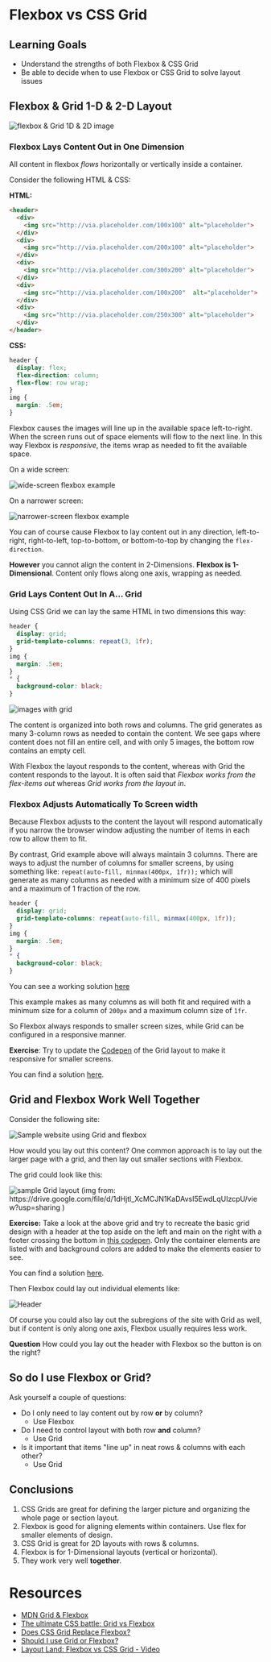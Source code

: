 # Flexbox vs CSS Grid

## Learning Goals
- Understand the strengths of both Flexbox & CSS Grid
- Be able to decide when to use Flexbox or CSS Grid to solve layout issues

## Flexbox & Grid 1-D & 2-D Layout

![flexbox & Grid 1D & 2D image](imgs/grid-vs-flexbox.png)

### Flexbox Lays Content Out in One Dimension

All content in flexbox _flows_ horizontally or vertically inside a container.

Consider the following HTML & CSS:

**HTML:**
```html
<header>
  <div>
    <img src="http://via.placeholder.com/100x100" alt="placeholder">
  </div>
  <div>
    <img src="http://via.placeholder.com/200x100" alt="placeholder">
  </div>
  <div>
    <img src="http://via.placeholder.com/300x200" alt="placeholder">
  </div>
  <div>
    <img src="http://via.placeholder.com/100x200"  alt="placeholder">
  </div>
  <div>
    <img src="http://via.placeholder.com/250x300" alt="placeholder">
  </div>
</header>
```  

**CSS:**
```css
header {
  display: flex;
  flex-direction: column;
  flex-flow: row wrap;
}
img {
  margin: .5em;
}
```
Flexbox causes the images will line up in the available space left-to-right.  When the screen runs out of space elements will flow to the next line.   In this way Flexbox is _responsive_, the items wrap as needed to fit the available space.  

On a wide screen:

![wide-screen flexbox example](imgs/flexbox-large-width.png)

On a narrower screen:

![narrower-screen flexbox example](imgs/flexbox-small-width.png)

You can of course cause Flexbox to lay content out in any direction, left-to-right, right-to-left, top-to-bottom, or bottom-to-top by changing the `flex-direction`.

**However** you cannot align the content in 2-Dimensions.  **Flexbox is 1-Dimensional**.  Content only flows along one axis, wrapping as needed.   

### Grid Lays Content Out In A... Grid

Using CSS Grid we can lay the same HTML in two dimensions this way:

```css
header {
  display: grid;
  grid-template-columns: repeat(3, 1fr);
}
img {
  margin: .5em;
}
* {
  background-color: black;
}
```

![images with grid](imgs/grid-images.png)

The content is organized into both rows and columns.  The grid generates as many 3-column rows as needed to contain the content.  We see gaps where content does not fill an entire cell, and with only 5 images, the bottom row contains an empty cell.  

With Flexbox the layout responds to the content, whereas with Grid the content responds to the layout.  It is often said that _Flexbox works from the flex-items out_ whereas _Grid works from the layout in_.

### Flexbox Adjusts Automatically To Screen width

Because Flexbox adjusts to the content the layout will respond automatically if you narrow the browser window adjusting the number of items in each row to allow them to fit.  

By contrast, Grid example above will always maintain 3 columns.  There are ways to adjust the number of columns for smaller screens, by using something like: `repeat(auto-fill, minmax(400px, 1fr));` which will generate as many columns as needed with a minimum size of 400 pixels and a maximum of 1 fraction of the row.  

```css
header {
  display: grid;
  grid-template-columns: repeat(auto-fill, minmax(400px, 1fr));
}
img {
  margin: .5em;
}
* {
  background-color: black;
}
```

You can see a working solution [here](https://codepen.io/adadev/pen/oqbqpY?editors=1100)

This example makes as many columns as will both fit and required with a minimum size for a column of `200px` and a maximum column size of `1fr`.

So Flexbox always responds to smaller screen sizes, while Grid can be configured in a responsive manner.   

**Exercise**: Try to update the [Codepen](https://codepen.io/adadev/pen/QmymaJ?editors=1100) of the Grid layout to make it responsive for smaller screens.  

You can find a solution [here](https://codepen.io/adadev/pen/VXeXQp).

## Grid and Flexbox Work Well **Together**

Consider the following site:

![Sample website using Grid and flexbox](imgs/css-grid-layout.jpg)

How would you lay out this content?  One common approach is to lay out the larger page with a grid, and then lay out smaller sections with Flexbox.

The grid could look like this:

![sample Grid layout (img from: https://drive.google.com/file/d/1dHjtl_XcMCJN1KaDAvsI5EwdLqUIzcpU/view?usp=sharing )](imgs/grid-layout.png)

**Exercise:** Take a look at the above grid and try to recreate the basic grid design with a header at the top aside on the left and main on the right with a footer crossing the bottom in [this codepen](https://codepen.io/adadev/pen/MVKVQd?editors=1100).  Only the container elements are listed with and background colors are added to make the elements easier to see.

You can find a solution [here](https://codepen.io/adadev/pen/XEXEEJ?editors=1100).

Then Flexbox could lay out individual elements like:

![Header](imgs/header-flexbox.png)

Of course you could also lay out the subregions of the site with Grid as well, but if content is only along one axis, Flexbox usually requires less work.  

**Question** How could you lay out the header with Flexbox so the button is on the right?

## So do I use Flexbox or Grid?

Ask yourself a couple of questions:
- Do I only need to lay content out by row **or** by column?
  - Use Flexbox
- Do I need to control layout with both row **and** column?
  - Use Grid
- Is it important that items "line up" in neat rows & columns with each other?
  - Use Grid

## Conclusions

1.  CSS Grids are great for defining the larger picture and organizing the whole page or section layout.
1.  Flexbox is good for aligning elements within containers.  Use flex for smaller elements of design.
1.  CSS Grid is great for 2D layouts with rows & columns.
1.  Flexbox is for 1-Dimensional layouts (vertical or horizontal).
1.  They work very well **together**.

# Resources
- [MDN Grid & Flexbox](https://developer.mozilla.org/en-US/docs/Web/CSS/CSS_Grid_Layout/Relationship_of_Grid_Layout)
- [The ultimate CSS battle: Grid vs Flexbox](https://hackernoon.com/the-ultimate-css-battle-grid-vs-flexbox-d40da0449faf)
- [Does CSS Grid Replace Flexbox?](https://css-tricks.com/css-grid-replace-flexbox/)
- [Should I use Grid or Flexbox?](https://rachelandrew.co.uk/archives/2016/03/30/should-i-use-grid-or-flexbox/)
- [Layout Land:  Flexbox vs CSS Grid - Video](https://www.youtube.com/watch?v=hs3piaN4b5I)

